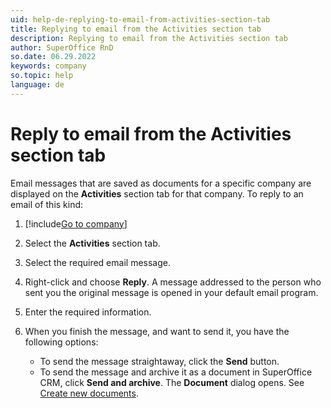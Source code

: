```yaml
---
uid: help-de-replying-to-email-from-activities-section-tab
title: Replying to email from the Activities section tab
description: Replying to email from the Activities section tab
author: SuperOffice RnD
so.date: 06.29.2022
keywords: company
so.topic: help
language: de
---
```


# Reply to email from the Activities section tab

Email messages that are saved as documents for a specific company are displayed on the **Activities** section tab for that company. To reply to an email of this kind:

1. [!include[Go to company](../includes/goto-company.md)]

1. Select the **Activities** section tab.

1. Select the required email message.

1. Right-click and choose **Reply**. A message addressed to the person who sent you the original message is opened in your default email program.

1. Enter the required information.

1. When you finish the message, and want to send it, you have the following options:
    * To send the message straightaway, click the **Send** button.
    * To send the message and archive it as a document in SuperOffice CRM, click **Send and archive**. The **Document** dialog opens. See [Create new documents][1].

<!-- Referenced links -->
[1]: ../../document/learn/create.md

<!-- Referenced images -->

